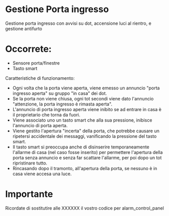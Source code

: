 # Gestione Porta ingresso
Gestione porta ingresso con avvisi su dot, accensione luci al rientro, e gestione antifurto

# Occorrete:
- Sensore porta/finestre
- Tasto smart

Caratteristiche di funzionamento:
- Ogni volta che la porta viene aperta, viene emesso un annuncio "porta ingresso aperta" su gruppo "in casa" dei dot.
- Se la porta non viene chiusa, ogni tot secondi viene dato l'annuncio "attenzione, la porta ingresso è rimasta aperta".
- L'annuncio di porta ingresso aperta viene inibito se ad entrare in casa è il proprietario che torna da fuori.
- Viene associato uno un tasto smart che alla sua pressione, inibisce l'annuncio di porta aperta.
- Viene gestito l'apertura "incerta" della porta, che potrebbe causare un ripetersi accidentale dei messaggi, vanificando la pressione del tasto smart.
- Il tasto smart si preoccupa anche di disinserire temporaneamente l'allarme di casa (nel caso fosse inserito) per permettere l'apertura della porta senza annuncio e senza far scattare l'allarme, per poi dopo un tot ripristinare tutto.
- Rincasando dopo il tramonto, all'apertura della porta, se nessuno è in casa viene accesa una luce.

# Importante
  Ricordate di sostitutire alle XXXXXX il vostro codice per alarm_control_panel
